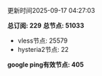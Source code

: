 更新时间2025-09-17 04:27:03

**总订阅: 229**
**总节点: 51033**
- vless节点: 25579
- hysteria2节点: 22

**google ping有效节点: 405**

